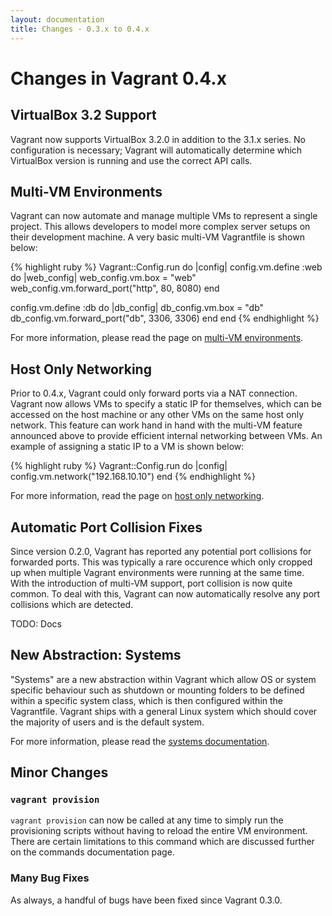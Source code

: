 ```yaml
---
layout: documentation
title: Changes - 0.3.x to 0.4.x
---
```

# Changes in Vagrant 0.4.x

## VirtualBox 3.2 Support

Vagrant now supports VirtualBox 3.2.0 in addition to the 3.1.x series.
No configuration is necessary; Vagrant will automatically determine which
VirtualBox version is running and use the correct API calls.

## Multi-VM Environments

Vagrant can now automate and manage multiple VMs to represent a single
project. This allows developers to model more complex server setups on
their development machine. A very basic multi-VM Vagrantfile is shown
below:

{% highlight ruby %}
Vagrant::Config.run do |config|
  config.vm.define :web do |web_config|
    web_config.vm.box = "web"
    web_config.vm.forward_port("http", 80, 8080)
  end

  config.vm.define :db do |db_config|
    db_config.vm.box = "db"
    db_config.vm.forward_port("db", 3306, 3306)
  end
end
{% endhighlight %}

For more information, please read the page on [multi-VM environments](/docs/multivm.html).

## Host Only Networking

Prior to 0.4.x, Vagrant could only forward ports via a NAT connection.
Vagrant now allows VMs to specify a static IP for themselves, which
can be accessed on the host machine or any other VMs on the same
host only network. This feature can work hand in hand with the multi-VM
feature announced above to provide efficient internal networking between
VMs. An example of assigning a static IP to a VM is shown below:

{% highlight ruby %}
Vagrant::Config.run do |config|
  config.vm.network("192.168.10.10")
end
{% endhighlight %}

For more information, read the page on [host only networking](/docs/host_only_networking.html).

## Automatic Port Collision Fixes

Since version 0.2.0, Vagrant has reported any potential port collisions
for forwarded ports. This was typically a rare occurence which only cropped
up when multiple Vagrant environments were running at the same time. With
the introduction of multi-VM support, port collision is now quite common.
To deal with this, Vagrant can now automatically resolve any port collisions
which are detected.

TODO: Docs

## New Abstraction: Systems

"Systems" are a new abstraction within Vagrant which allow OS or system
specific behaviour such as shutdown or mounting folders to be defined within
a specific system class, which is then configured within the Vagrantfile.
Vagrant ships with a general Linux system which should cover the majority
of users and is the default system.

For more information, please read the [systems documentation](/docs/systems.html).

## Minor Changes

### `vagrant provision`

`vagrant provision` can now be called at any time to simply run the provisioning
scripts without having to reload the entire VM environment. There are certain
limitations to this command which are discussed further on the commands
documentation page.

### Many Bug Fixes

As always, a handful of bugs have been fixed since Vagrant 0.3.0.
